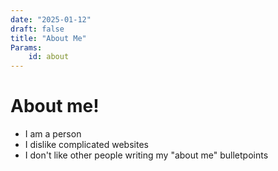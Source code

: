 ```yaml
---
date: "2025-01-12"
draft: false
title: "About Me"
Params:
    id: about
---
```


# About me! 

- I am a person
- I dislike complicated websites
- I don't like other people writing my "about me" bulletpoints
